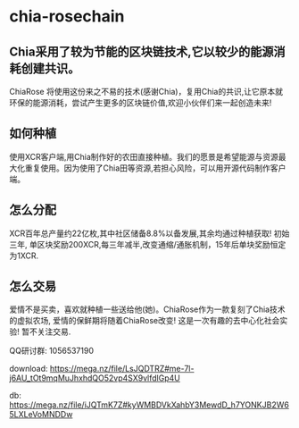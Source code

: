 # chia-rosechain

Chia采用了较为节能的区块链技术,它以较少的能源消耗创建共识。
-----------------------------------------------------------

ChiaRose 将使用这份来之不易的技术(感谢Chia)，复用Chia的共识,让它原本就环保的能源消耗，尝试产生更多的区块链价值,欢迎小伙伴们来一起创造未来!

如何种植
-----------------------------------------------------------
使用XCR客户端,用Chia制作好的农田直接种植。我们的愿景是希望能源与资源最大化重复使用。因为使用了Chia田等资源,若担心风险，可以用开源代码制作客户端。

怎么分配
-----------------------------------------------------------
XCR百年总产量约22亿枚,其中社区储备8.8%以备发展,其余均通过种植获取! 初始三年, 单区块奖励200XCR,每三年减半,改变通缩/通胀机制，15年后单块奖励恒定为1XCR.

怎么交易
-----------------------------------------------------------
爱情不是买卖，喜欢就种植一些送给他(她)。ChiaRose作为一款复刻了Chia技术的虚拟农场, 爱情的保鲜期将随着ChiaRose改变! 这是一次有趣的去中心化社会实验! 暂不关注交易.



QQ研讨群: 1056537190

download:
https://mega.nz/file/LsJQDTRZ#me-7l-j6AU_tOt9mqMuJhxhdQO52vp4SX9vlfdlGp4U

db:
https://mega.nz/file/iJQTmK7Z#kyWMBDVkXahbY3MewdD_h7YONKJB2W65LXLeVoMNDDw

